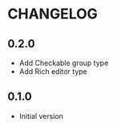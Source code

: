 # CHANGELOG

## 0.2.0
- Add Checkable group type
- Add Rich editor type

## 0.1.0
- Initial version
